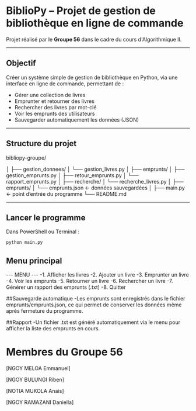 # BiblioPy – Projet de gestion de bibliothèque en ligne de commande

Projet réalisé par le **Groupe 56** dans le cadre du cours d'Algorithmique II.

---

##  Objectif

Créer un système simple de gestion de bibliothèque en Python, via une interface en ligne de commande, permettant de :
- Gérer une collection de livres
- Emprunter et retourner des livres
- Rechercher des livres par mot-clé
- Voir les emprunts des utilisateurs
- Sauvegarder automatiquement les données (JSON)

---

## Structure du projet

bibliopy-groupe/

│
├── gestion_donnees/
│ └── gestion_livres.py
│
├── emprunts/
│ ├── gestion_emprunts.py
│ ├── retour_emprunts.py
│ └── rapport_emprunts.py
│
├── recherche/
│ └── recherche_livres.py
│
├── emprunts/
│ └── emprunts.json ← données sauvegardées
│
├── main.py ← point d’entrée du programme
└── README.md



---

##  Lancer le programme

Dans PowerShell ou Terminal :

```bash
python main.py
```

## Menu principal
--- MENU ---
-1. Afficher les livres
-2. Ajouter un livre
-3. Emprunter un livre
-4. Voir les emprunts
-5. Retourner un livre
-6. Rechercher un livre
-7. Générer un rapport des emprunts (.txt)
-8. Quitter

##Sauvegarde automatique
-Les emprunts sont enregistrés dans le fichier emprunts/emprunts.json, ce qui permet de conserver les données même après fermeture du programme.


##Rapport
-Un fichier .txt est généré automatiquement via le menu pour afficher la liste des emprunts en cours.


# Membres du Groupe 56
[NGOY MELOA Emmanuel]

[NGOY BULUNGI Riben]

[NOTIA MUKOLA Anais]

[NGOY RAMAZANI Daniella]

